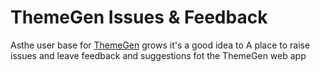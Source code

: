 # ThemeGen Issues & Feedback

Asthe user base for [ThemeGen](https://themegen.app) grows it's a good idea to 
A place to raise issues and leave feedback and suggestions fot the ThemeGen web app
